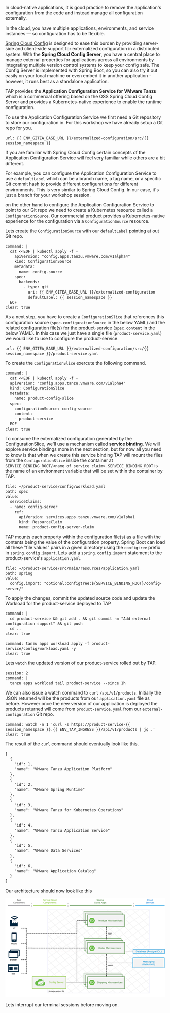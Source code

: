 In cloud-native applications, it is good practice to remove the application's configuration from the code and instead manage all configuration externally.

In the cloud, you have multiple applications, environments, and service instances — so configuration has to be flexible.

[Spring Cloud Config](https://docs.spring.io/spring-cloud-config/docs/current/reference/html/) is designed to ease this burden by providing server-side and client-side support for externalized configuration in a distributed system. 
With the **Spring Cloud Config Server**, you have a central place to manage external properties for applications across all environments by integrating multiple version control systems to keep your config safe.
The Config Server is implemented with Spring Boot, so you can also try it out easily on your local machine or even embed it in another application - however, it runs best as a standalone application.

TAP provides the **Application Configuration Service for VMware Tanzu** which is a commercial offering based on the OSS Spring Cloud Config Server and provides a Kubernetes-native experience to enable the runtime configuration.

To use the Application Configuration Service we first need a Git repository to store our configuration in.  For this workshop we have already setup a Git repo for you.

```dashboard:open-url
url: {{ ENV_GITEA_BASE_URL }}/externalized-configuration/src/{{ session_namespace }}
```

If you are familiar with Spring Cloud Config certain concepts of the Application Configuration Service will feel very familiar while others are a bit different.

For example, you can configure the Application Configuration Service to use a `defaultLabel` which can be a branch name, a tag name, or a specific Git commit hash to provide different configurations for different environments.  This is very similar to Spring Cloud Config.  In our case, it's just a branch for your workshop session.

on the other hand to configure the Application Configuration Service to point to our Git repo we need to create a Kubernetes resource called a `ConfigurationSource`.
Our commercial product provides a Kubernetes-native experience for the configuration via a `ConfigurationSource` resource.

Lets create the `ConfigurationSource` with our `defaultLabel` pointing at out Git repo.

```terminal:execute
command: |
  cat <<EOF | kubectl apply -f -
    apiVersion: "config.apps.tanzu.vmware.com/v1alpha4"
    kind: ConfigurationSource
    metadata:
      name: config-source
    spec:
      backends:
        - type: git
          uri: {{ ENV_GITEA_BASE_URL }}/externalized-configuration
          defaultLabel: {{ session_namespace }}
  EOF
clear: true
```

As a next step, you have to create a `ConfigurationSlice` that references this configuration source (`spec.configurationSource` in the below YAML) and the related configuration file(s) for the product-service (`spec.content` in the below YAML).
In this case we just have a single file (`product-service.yaml`) we would like to use to configure the product-service.

```dashboard:open-url
url: {{ ENV_GITEA_BASE_URL }}/externalized-configuration/src/{{ session_namespace }}/product-service.yaml
```

To create the `ConfigurationSlice` exercute the following command.

```terminal:execute
command: |
  cat <<EOF | kubectl apply -f -
  apiVersion: "config.apps.tanzu.vmware.com/v1alpha4"
  kind: ConfigurationSlice
  metadata:
    name: product-config-slice
  spec:
    configurationSource: config-source
    content:
    - product-service
  EOF
clear: true
```

To consume the externalized configuration generated by the ConfigurationSlice, we'll use a mechanism called **service binding**.  We will explore service bindings more in the next section, but for now all you need to know
is that when we create this service binding TAP will mount the files from the `ConfigurationSlice` inside the container at `SERVICE_BINDING_ROOT/<name of service claim>`.  `SERVICE_BINDING_ROOT` is the name of an environment
variable that will be set within the container by TAP.

```editor:insert-value-into-yaml
file: ~/product-service/config/workload.yaml
path: spec
value:
  serviceClaims:
  - name: config-server
    ref:
      apiVersion: services.apps.tanzu.vmware.com/v1alpha1
      kind: ResourceClaim
      name: product-config-server-claim
```

TAP mounts each property within the configuration file(s) as a file with the contents being 
the value of the configuration property.  Spring Boot can load all these "file values" pairs in a given directory using the `configtree` prefix in `spring.config.import`.  Lets add a `spring.config.import` statement to the product-service's
`application.yaml`.

```editor:insert-value-into-yaml
file: ~/product-service/src/main/resources/application.yaml
path: spring
value:
  config.import: "optional:configtree:${SERVICE_BINDING_ROOT}/config-server/"
```

To apply the changes, commit the updated source code and update the Workload for the product-service deployed to TAP
```terminal:execute
command: |
  cd product-service && git add . && git commit -m "Add external configuration support" && git push
  cd ..
clear: true
```
```terminal:execute
command: tanzu apps workload apply -f product-service/config/workload.yaml -y
clear: true
```
Lets `watch` the updated version of our product-service rolled out by TAP.

```terminal:execute
session: 2
command: |
  tanzu apps workload tail product-service --since 1h
```

We can also issue a watch command to `curl` `/api/v1/products`.  Initially the JSON returned will be the products from our `application.yaml` file as before.  However once the 
new version of our application is deployed the products returned will come from `product-service.yaml` from our `external-configuration` Git repo.
```terminal:execute
command: watch -n 1 'curl -s https://product-service-{{ session_namespace }}.{{ ENV_TAP_INGRESS }}/api/v1/products | jq .'
clear: true
```

The result of the `curl` command should eventually look like this.

```
[
  {
    "id": 1,
    "name": "VMware Tanzu Application Platform"
  },
  {
    "id": 2,
    "name": "VMware Spring Runtime"
  },
  {
    "id": 3,
    "name": "VMware Tanzu for Kubernetes Operations"
  },
  {
    "id": 4,
    "name": "VMware Tanzu Application Service"
  },
  {
    "id": 5,
    "name": "VMware Data Services"
  },
  {
    "id": 6,
    "name": "VMware Application Catalog"
  }
]
```

Our architecture should now look like this

![Updated architecture with Configuration Service](../images/microservice-architecture-config.png)

Lets interrupt our terminal sessions before moving on.

```terminal:interrupt-all
```
